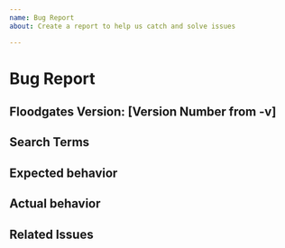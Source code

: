 ```yaml
---
name: Bug Report
about: Create a report to help us catch and solve issues

---
```


# Bug Report

<!--

🚨 READ THIS FIRST 🚨

Please make sure your feature request doesn't already exist before filing it!
Before submitting a feature request, do the following

* Search Github: https://github.com/juxttech/floodgates/search?type=Issues

Please fill out the **ENTIRE** template below

-->

## Floodgates Version: [Version Number from -v]

## Search Terms

<!-- List of keywords you searched for before creating this bug report request. Write them down here so that others can find this suggestion more easily -->

## Expected behavior

<!-- What should have happened -->

## Actual behavior

<!-- What actually happened -->

## Related Issues

<!-- Did you find other bugs that looked similar? -->
